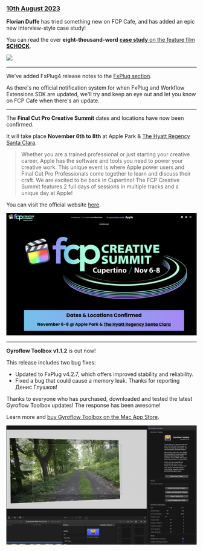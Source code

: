 ### [10th August 2023](/news/20230810)

**Florian Duffe** has tried something new on FCP Cafe, and has added an epic new interview-style case study!

You can read the over **eight-thousand-word** [**case study** on the feature film **SCHOCK**](/case-studies/schock/).

![](/static/schock-stills-favoriten-027.jpg)

---

We've added FxPlug4 release notes to the [FxPlug section](/developers/fxplug/).

As there's no official notification system for when FxPlug and Workflow Extensions SDK are updated, we'll try and keep an eye out and let you know on FCP Cafe when there's an update.

---

The **Final Cut Pro Creative Summit** dates and locations have now been confirmed.

It will take place **November 6th to 8th** at Apple Park & [The Hyatt Regency Santa Clara](https://www.hyatt.com/en-US/hotel/california/hyatt-regency-santa-clara/clara?src=corp_lclb_gmb_seo_clara).

> Whether you are a trained professional or just starting your creative career, Apple has the software and tools you need to power your creative work. This unique event is where Apple power users and Final Cut Pro Professionals come together to learn and discuss their craft. We are excited to be back in Cupertino! The FCP Creative Summit features 2 full days of sessions in multiple tracks and a unique day at Apple!

You can visit the official website [here](http://fcpcreativesummits.com).

![](/static/fcp-creative-summit-2023.jpg)

---

**Gyroflow Toolbox v1.1.2** is out now!

This release includes two bug fixes:

- Updated to FxPlug v4.2.7, which offers improved stability and reliability.
- Fixed a bug that could cause a memory leak. Thanks for reporting Денис Глушков!

Thanks to everyone who has purchased, downloaded and tested the latest Gyroflow Toolbox updates! The response has been awesome!

Learn more and [buy Gyroflow Toolbox on the Mac App Store](https://gyroflowtoolbox.io).

![](/static/gyroflow-toolbox-1-1-0.jpg)